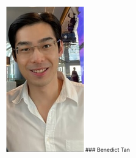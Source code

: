 ![Profile_pic](https://raw.githubusercontent.com/benedicttjc/Resume/gh-pages/Images/206819084_1092948124447480_74458620125560930_n.jpg) ### Benedict Tan 
